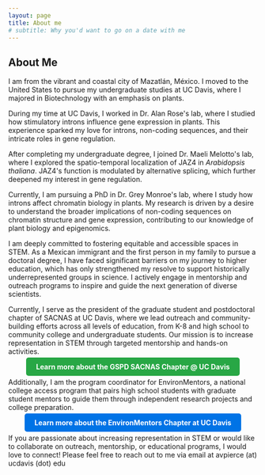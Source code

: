 ```yaml
---
layout: page
title: About me
# subtitle: Why you'd want to go on a date with me
---
```


## About Me
I am from the vibrant and coastal city of Mazatlán, México. I moved to the United States to pursue my undergraduate studies at UC Davis, where I majored in Biotechnology with an emphasis on plants. 

During my time at UC Davis, I worked in Dr. Alan Rose's lab, where I studied how stimulatory introns influence gene expression in plants. This experience sparked my love for introns, non-coding sequences, and their intricate roles in gene regulation. 

After completing my undergraduate degree, I joined Dr. Maeli Melotto's lab, where I explored the spatio-temporal localization of JAZ4 in *Arabidopsis thaliana*. JAZ4's function is modulated by alternative splicing, which further deepened my interest in gene regulation.

Currently, I am pursuing a PhD in Dr. Grey Monroe's lab, where I study how introns affect chromatin biology in plants. My research is driven by a desire to understand the broader implications of non-coding sequences on chromatin structure and gene expression, contributing to our knowledge of plant biology and epigenomics.

I am deeply committed to fostering equitable and accessible spaces in STEM. As a Mexican immigrant and the first person in my family to pursue a doctoral degree, I have faced significant barriers on my journey to higher education, which has only strengthened my resolve to support historically underrepresented groups in science. I actively engage in mentorship and outreach programs to inspire and guide the next generation of diverse scientists.

Currently, I serve as the president of the graduate student and postdoctoral chapter of SACNAS at UC Davis, where we lead outreach and community-building efforts across all levels of education, from K-8 and high school to community college and undergraduate students. Our mission is to increase representation in STEM through targeted mentorship and hands-on activities.

<div align="center">
    <a href="https://gspdsacnasatucd.weebly.com/" style="background-color: #28a745; color: white; padding: 10px 20px; text-decoration: none; border-radius: 5px; font-weight: bold;">Learn more about the GSPD SACNAS Chapter @ UC Davis</a>
</div>  

Additionally, I am the program coordinator for EnvironMentors, a national college access program that pairs high school students with graduate student mentors to guide them through independent research projects and college preparation.

<div align="center">
    <a href="https://environmentors.sf.ucdavis.edu/" style="background-color: #0073e6; color: white; padding: 10px 20px; text-decoration: none; border-radius: 5px; font-weight: bold;">Learn more about the EnvironMentors Chapter at UC Davis</a>
</div>  

If you are passionate about increasing representation in STEM or would like to collaborate on outreach, mentorship, or educational programs, I would love to connect! Please feel free to reach out to me via email at avpierce (at) ucdavis (dot) edu
